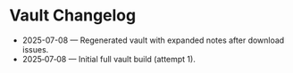 # Vault Changelog

- 2025-07-08 — Regenerated vault with expanded notes after download issues.
- 2025‑07‑08 — Initial full vault build (attempt 1).
